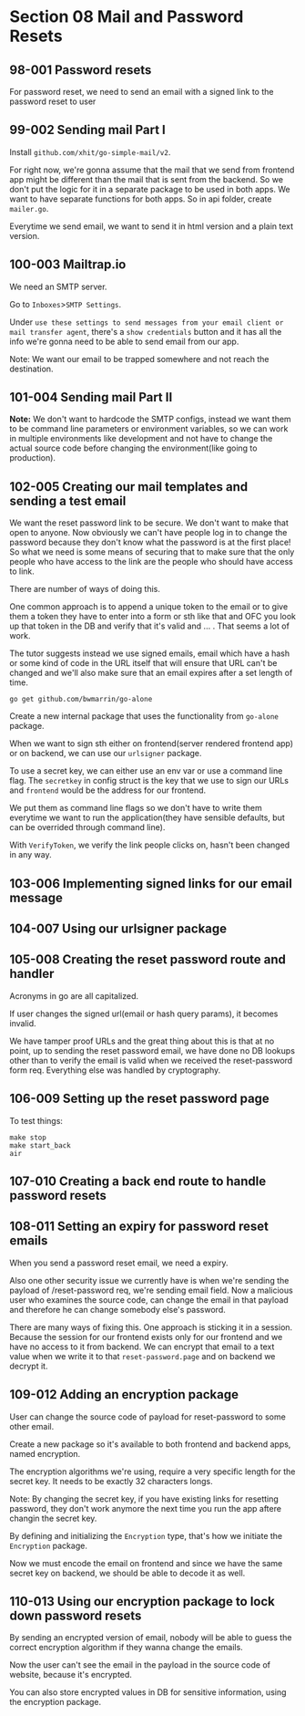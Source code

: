 # Section 08 Mail and Password Resets

## 98-001 Password resets
For password reset, we need to send an email with a signed link to the password reset to user 

## 99-002 Sending mail Part I
Install `github.com/xhit/go-simple-mail/v2`.

For right now, we're gonna assume that the mail that we send from frontend app might be different than the mail that is sent from the backend.
So we don't put the logic for it in a separate package to be used in both apps. We want to have separate functions for both apps. So in api folder,
create `mailer.go`.

Everytime we send email, we want to send it in html version and a plain text version.

## 100-003 Mailtrap.io
We need an SMTP server.

Go to `Inboxes`>`SMTP Settings`.

Under `use these settings to send messages from your email client or mail transfer agent`, there's a `show credentials` button and it has all
the info we're gonna need to be able to send email from our app.

Note: We want our email to be trapped somewhere and not reach the destination.

## 101-004 Sending mail Part II
**Note:** We don't want to hardcode the SMTP configs, instead we want them to be command line parameters or environment variables, so we can work in multiple
environments like development and not have to change the actual source code before changing the environment(like going to production).

## 102-005 Creating our mail templates and sending a test email
We want the reset password link to be secure. We don't want to make that open to anyone. Now obviously we can't have people log in to change the password
because they don't know what the password is at the first place! So what we need is some means of securing that to make sure that the only
people who have access to the link are the people who should have access to link.

There are number of ways of doing this.

One common approach is to append a unique token to the email or to give them a token they have to enter into a form or sth like that and OFC you
look up that token in the DB and verify that it's valid and ... . That seems a lot of work.

The tutor suggests instead we use signed emails, email which have a hash or some kind of code in the URL itself that will ensure that URL can't
be changed and we'll also make sure that an email expires after a set length of time.

```shell
go get github.com/bwmarrin/go-alone
```

Create a new internal package that uses the functionality from `go-alone` package.

When we want to sign sth either on frontend(server rendered frontend app) or on backend, we can use our `urlsigner` package.

To use a secret key, we can either use an env var or use a command line flag. The `secretkey` in config struct is the key that we use
to sign our URLs and `frontend` would be the address for our frontend.

We put them as command line flags so we don't have to write them everytime we want to run the application(they have sensible defaults, but can be
overrided through command line).

With `VerifyToken`, we verify the link people clicks on, hasn't been changed in any way.

## 103-006 Implementing signed links for our email message

## 104-007 Using our urlsigner package

## 105-008 Creating the reset password route and handler
Acronyms in go are all capitalized.

If user changes the signed url(email or hash query params), it becomes invalid.

We have tamper proof URLs and the great thing about this is that at no point, up to sending the reset password email, we have done no DB lookups
other than to verify the email is valid when we received the reset-password form req. Everything else was handled by cryptography.

## 106-009 Setting up the reset password page
To test things:
```shell
make stop
make start_back
air
```

## 107-010 Creating a back end route to handle password resets

## 108-011 Setting an expiry for password reset emails
When you send a password reset email, we need a expiry.

Also one other security issue we currently have is when we're sending the payload of /reset-password req, we're sending email field. Now a malicious user
who examines the source code, can change the email in that payload and therefore he can change somebody else's password.

There are many ways of fixing this. One approach is sticking it in a session. Because the session for our frontend exists only for our frontend and
we have no access to it from backend. We can encrypt that email to a text value when we write it to that `reset-password.page` and on backend we decrypt it. 

## 109-012 Adding an encryption package
User can change the source code of payload for reset-password to some other email.

Create a new package so it's available to both frontend and backend apps, named encryption.

The encryption algorithms we're using, require a very specific length for the secret key. It needs to be exactly 32 characters longs.

Note: By changing the secret key, if you have existing links for resetting password, they don't work anymore the next time you run the app aftere changin the
secret key.

By defining and initializing the `Encryption` type, that's how we initiate the `Encryption` package.

Now we must encode the email on frontend and since we have the same secret key on backend, we should be able to decode it as well.

## 110-013 Using our encryption package to lock down password resets
By sending an encrypted version of email, nobody will be able to guess the correct encryption algorithm if they wanna change the emails.

Now the user can't see the email in the payload in the source code of website, because it's encrypted.

You can also store encrypted values in DB for sensitive information, using the encryption package.
